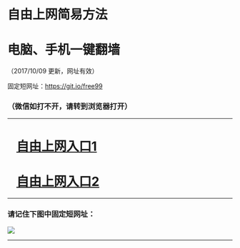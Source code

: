 ﻿# 自由上网简易方法

# 电脑、手机一键翻墙

（2017/10/09 更新，网址有效）

固定短网址：https://git.io/free99

### （微信如打不开，请转到浏览器打开）


***





# &nbsp;&nbsp; <a href="http://ft1460024635.fwq-tz-1001.info/fwqtz01.html?t=100900123419 " target="_blank">自由上网入口1</a>
# &nbsp;&nbsp; <a href="http://ft92322325.fwq-tz-1002.info/fwqtz02.html?t=10090011528 " target="_blank">自由上网入口2</a>
***

### 请记住下图中固定短网址：

<img src="https://s3-us-west-2.amazonaws.com/fwq-1001/yjfq-20170905okok.png" /> 


***


